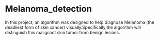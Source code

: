 # Melanoma_detection
In this project, an algorithm was designed to help diagnose Melanoma (the deadliest form of skin cancer) visually.Specifically,the algorithm will distinguish this malignant skin tumor from benign lesions.
